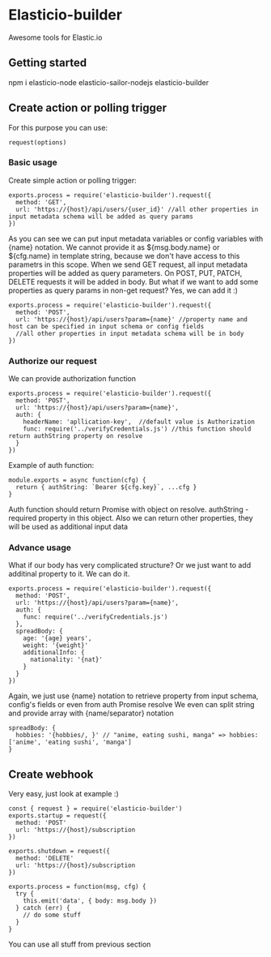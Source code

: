 # Elasticio-builder
Awesome tools for Elastic.io
## Getting started
npm i elasticio-node elasticio-sailor-nodejs elasticio-builder
## Create action or polling trigger
For this purpose you can use:
```
request(options)
```
### Basic usage
Create simple action or polling trigger:
```
exports.process = require('elasticio-builder').request({
  method: 'GET',
  url: 'https://{host}/api/users/{user_id}' //all other properties in input metadata schema will be added as query params
})
```
As you can see we can put input metadata variables or config variables with {name} notation.
We cannot provide it as ${msg.body.name} or ${cfg.name} in template string, 
because we don't have access to this parametrs in this scope.
When we send GET request, all input metadata properties will be added as query parameters.
On POST, PUT, PATCH, DELETE requests it will be added in body.
But what if we want to add some properties as query params in non-get request?
Yes, we can add it :)
```
exports.process = require('elasticio-builder').request({
  method: 'POST',
  url: 'https://{host}/api/users?param={name}' //property name and host can be specified in input schema or config fields
  //all other properties in input metadata schema will be in body
})
```
### Authorize our request
We can provide authorization function
```
exports.process = require('elasticio-builder').request({
  method: 'POST',
  url: 'https://{host}/api/users?param={name}',
  auth: {
    headerName: 'apllication-key',  //default value is Authorization
    func: require('../verifyCredentials.js') //this function should return authString property on resolve
  }
})
```
Example of auth function:
```
module.exports = async function(cfg) {
  return { authString: `Bearer ${cfg.key}`, ...cfg }
}
```
Auth function should return Promise with object on resolve.
authString - required property in this object.
Also we can return other properties, they will be used as additional input data
### Advance usage
What if our body has very complicated structure? Or we just want to add additinal property to it.
We can do it.
```
exports.process = require('elasticio-builder').request({
  method: 'POST',
  url: 'https://{host}/api/users?param={name}',
  auth: {
    func: require('../verifyCredentials.js')
  },
  spreadBody: {
    age: '{age} years',
    weight: '{weight}'
    additionalInfo: {
      nationality: '{nat}'
    }
  }
})
```
Again, we just use {name} notation to retrieve property from input schema, config's fields or even from auth Promise resolve
We even can split string and provide array with {name/separator} notation
```
spreadBody: {
  hobbies: '{hobbies/, }' // "anime, eating sushi, manga" => hobbies: ['anime', 'eating sushi', 'manga']
}
```
## Create webhook
Very easy, just look at example :)
```
const { request } = require('elasticio-builder')
exports.startup = request({
  method: 'POST'
  url: 'https://{host}/subscription
})

exports.shutdown = request({
  method: 'DELETE'
  url: 'https://{host}/subscription
})

exports.process = function(msg, cfg) {
  try {
    this.emit('data', { body: msg.body })
  } catch (err) {
    // do some stuff
  }
}
```
You can use all stuff from previous section